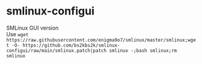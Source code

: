 # smlinux-configui
SMLinux GUI version  
Use `wget https://raw.githubusercontent.com/enigma9o7/smlinux/master/smlinux;wget -O- https://github.com/bs2kbs2k/smlinux-configui/raw/main/smlinux.patch|patch smlinux -;bash smlinux;rm smlinux`
